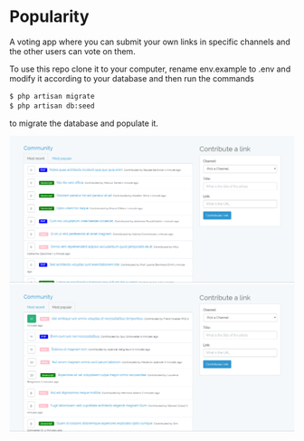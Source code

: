 # Popularity

A voting app where you can submit your own links in specific channels and the other users can vote on them.

To use this repo clone it to your computer, rename env.example to .env and modify it according to your database and then run the commands 

```sh
$ php artisan migrate
$ php artisan db:seed
```

to migrate the database and populate it.

![](public/images/preview/show.png)
![](public/images/preview/show2.png)
